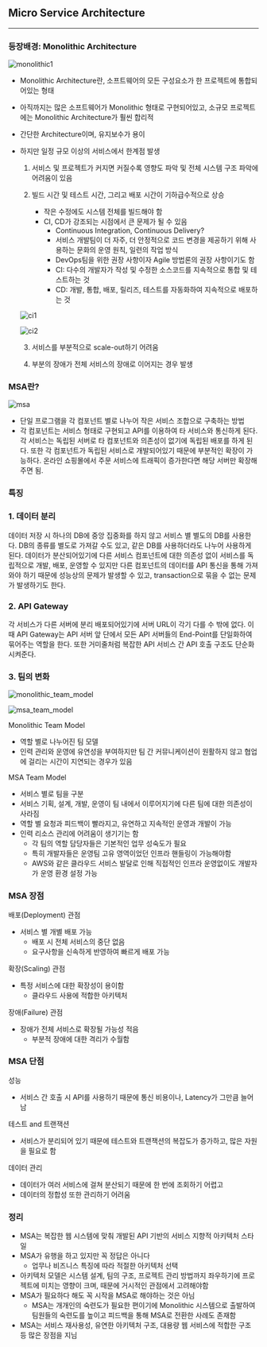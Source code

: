 ## Micro Service Architecture

---

### 등장배경: Monolithic Architecture

![monolithic1](https://github.com/zacinthepark/TIL/assets/86648892/5d9e2b28-3909-40bf-a30e-ded602206971)

- Monolithic Architecture란, 소프트웨어의 모든 구성요소가 한 프로젝트에 통합되어있는 형태
- 아직까지는 많은 소프트웨어가 Monolithic 형태로 구현되어있고, 소규모 프로젝트에는 Monolithic Architecture가 훨씬 합리적
- 간단한 Architecture이며, 유지보수가 용이
- 하지만 일정 규모 이상의 서비스에서 한계점 발생

    1. 서비스 및 프로젝트가 커지면 커질수록 영향도 파악 및 전체 시스템 구조 파악에 어려움이 있음

    2. 빌드 시간 및 테스트 시간, 그리고 배포 시간이 기하급수적으로 상승
        - 작은 수정에도 시스템 전체를 빌드해야 함
        - CI, CD가 강조되는 시점에서 큰 문제가 될 수 있음
            - Continuous Integration, Continuous Delivery?
            - 서비스 개발팀이 더 자주, 더 안정적으로 코드 변경을 제공하기 위해 사용하는 문화의 운영 원칙, 일련의 작업 방식
            - DevOps팀을 위한 권장 사항이자 Agile 방법론의 권장 사항이기도 함
            - CI: 다수의 개발자가 작성 및 수정한 소스코드를 지속적으로 통합 및 테스트하는 것
            - CD: 개발, 통합, 배포, 릴리즈, 테스트를 자동화하여 지속적으로 배포하는 것

    ![ci1](https://github.com/zacinthepark/TIL/assets/86648892/ceeccee2-17e4-432c-8693-25fab957466f)

    ![ci2](https://github.com/zacinthepark/TIL/assets/86648892/ce705f60-819d-4eda-a4a9-db40fff20136)

    3. 서비스를 부분적으로 scale-out하기 어려움

    4. 부분의 장애가 전체 서비스의 장애로 이어지는 경우 발생

### MSA란?

![msa](https://github.com/zacinthepark/TIL/assets/86648892/19bcb78e-381f-4d8e-91ab-4f8282afe529)

- 단일 프로그램을 각 컴포넌트 별로 나누어 작은 서비스 조합으로 구축하는 방법
- 각 컴포넌트는 서비스 형태로 구현되고 API를 이용하여 타 서비스와 통신하게 된다. 각 서비스는 독립된 서버로 타 컴포넌트와 의존성이 없기에 독립된 배포를 하게 된다. 또한 각 컴포넌트가 독립된 서비스로 개발되어있기 때문에 부분적인 확장이 가능하다. 온라인 쇼핑몰에서 주문 서비스에 트래픽이 증가한다면 해당 서버만 확장해주면 됨.

### 특징

### 1. 데이터 분리

데이터 저장 시 하나의 DB에 중앙 집중화를 하지 않고 서비스 별 별도의 DB를 사용한다. DB의 종류를 별도로 가져갈 수도 있고, 같은 DB를 사용하더라도 나누어 사용하게 된다. 데이터가 분산되어있기에 다른 서비스 컴포넌트에 대한 의존성 없이 서비스를 독립적으로 개발, 배포, 운영할 수 있지만 다른 컴포넌트의 데이터를 API 통신을 통해 가져와야 하기 때문에 성능상의 문제가 발생할 수 있고, transaction으로 묶을 수 없는 문제가 발생하기도 한다.

### 2. API Gateway

각 서비스가 다른 서버에 분리 배포되어있기에 서버 URL이 각기 다를 수 밖에 없다. 이 때 API Gateway는 API 서버 앞 단에서 모든 API 서버들의 End-Point를 단일화하여 묶어주는 역할을 한다. 또한 거미줄처럼 복잡한 API 서비스 간 API 호출 구조도 단순화 시켜준다.

### 3. 팀의 변화

![monolithic_team_model](https://github.com/zacinthepark/TIL/assets/86648892/72507941-31f1-429d-ab7c-b4a0e7388073)

![msa_team_model](https://github.com/zacinthepark/TIL/assets/86648892/6f810160-6c21-4b5c-b9ce-b57bc3508d79)

Monolithic Team Model

- 역할 별로 나누어진 팀 모델
- 인력 관리와 운영에 유연성을 부여하지만 팀 간 커뮤니케이션이 원활하지 않고 협업에 걸리는 시간이 지연되는 경우가 있음

MSA Team Model

- 서비스 별로 팀을 구분
- 서비스 기획, 설계, 개발, 운영이 팀 내에서 이루어지기에 다른 팀에 대한 의존성이 사라짐
- 역할 별 요청과 피드백이 빨라지고, 유연하고 지속적인 운영과 개발이 가능
- 인력 리소스 관리에 어려움이 생기기는 함
    - 각 팀의 역할 담당자들은 기본적인 업무 성숙도가 필요
    - 특히 개발자들은 운영팀 고유 영역이었던 인프라 핸들링이 가능해야함
    - AWS와 같은 클라우드 서비스 발달로 인해 직접적인 인프라 운영없이도 개발자가 운영 환경 설정 가능

### MSA 장점

배포(Deployment) 관점
- 서비스 별 개별 배포 가능
    - 배포 시 전체 서비스의 중단 없음
    - 요구사항을 신속하게 반영하여 빠르게 배포 가능

확장(Scaling) 관점
- 특정 서비스에 대한 확장성이 용이함
    - 클라우드 사용에 적합한 아키텍처

장애(Failure) 관점
- 장애가 전체 서비스로 확장될 가능성 적음
    - 부분적 장애에 대한 격리가 수월함

### MSA 단점

성능
- 서비스 간 호출 시 API를 사용하기 때문에 통신 비용이나, Latency가 그만큼 늘어남

테스트 and 트랜잭션
- 서비스가 분리되어 있기 때문에 테스트와 트랜잭션의 복잡도가 증가하고, 많은 자원을 필요로 함

데이터 관리
- 데이터가 여러 서비스에 걸쳐 분산되기 때문에 한 번에 조회하기 어렵고
- 데이터의 정합성 또한 관리하기 어려움

### 정리

- MSA는 복잡한 웹 시스템에 맞춰 개발된 API 기반의 서비스 지향적 아키텍처 스타일
- MSA가 유행을 하고 있지만 꼭 정답은 아니다
    - 업무나 비즈니스 특징에 따라 적절한 아키텍처 선택
- 아키텍처 모델은 시스템 설계, 팀의 구조, 프로젝트 관리 방법까지 좌우하기에 프로젝트에 미치는 영향이 크며, 때문에 거시적인 관점에서 고려해야함
- MSA가 필요하다 해도 꼭 시작을 MSA로 해야하는 것은 아님
    - MSA는 개개인의 숙련도가 필요한 편이기에 Monolithic 시스템으로 출발하여 팀원들의 숙련도를 높이고 피드백을 통해 MSA로 전환한 사례도 존재함
- MSA는 서비스 재사용성, 유연한 아키텍처 구조, 대용량 웹 서비스에 적합한 구조 등 많은 장점을 지님

